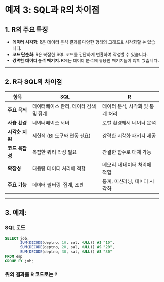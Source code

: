 # 예제 3: SQL과 R의 차이점

## 1. R의 주요 특징
- **데이터 시각화**: R은 데이터 분석 결과를 다양한 형태의 그래프로 시각화할 수 있습니다.
- **코드 단순화**: R은 복잡한 SQL 코드를 간단하게 변환하여 작성할 수 있습니다.
- **강력한 데이터 분석 패키지**: R에는 데이터 분석에 유용한 패키지들이 많이 있습니다.

---

## 2. R과 SQL의 차이점

| 항목               | SQL                                      | R                                  |
|--------------------|------------------------------------------|------------------------------------|
| **주요 목적**      | 데이터베이스 관리, 데이터 검색 및 집계   | 데이터 분석, 시각화 및 통계 처리  |
| **사용 환경**      | 데이터베이스 서버                        | 로컬 환경에서 데이터 분석          |
| **시각화 지원**    | 제한적 (BI 도구와 연동 필요)             | 강력한 시각화 패키지 제공         |
| **코드 복잡성**    | 복잡한 쿼리 작성 필요                    | 간결한 함수로 대체 가능           |
| **확장성**         | 대용량 데이터 처리에 적합                 | 메모리 내 데이터 처리에 적합      |
| **주요 기능**      | 데이터 필터링, 집계, 조인                 | 통계, 머신러닝, 데이터 시각화      |

---

## 3. 예제:

### SQL 코드
```sql
SELECT job, 
       SUM(DECODE(deptno, 10, sal, NULL)) AS "10",
       SUM(DECODE(deptno, 20, sal, NULL)) AS "20",
       SUM(DECODE(deptno, 30, sal, NULL)) AS "30"
FROM emp
GROUP BY job;
```

### 위의 결과를 R 코드로는 ?
```r








```

